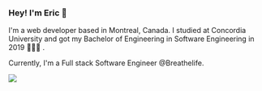 ### Hey! I'm Eric 🌴 

I'm a web developer based in Montreal, Canada. I studied at Concordia University and got my Bachelor of Engineering in Software Engineering in 2019 👨🏻‍💻 .

Currently, I'm a Full stack Software Engineer @Breathelife.

<img src="https://github-readme-stats.vercel.app/api?username=earthii&show_icons=true&icon_color=0366d6&bg_color=ffffff&hide_title=true"/>
